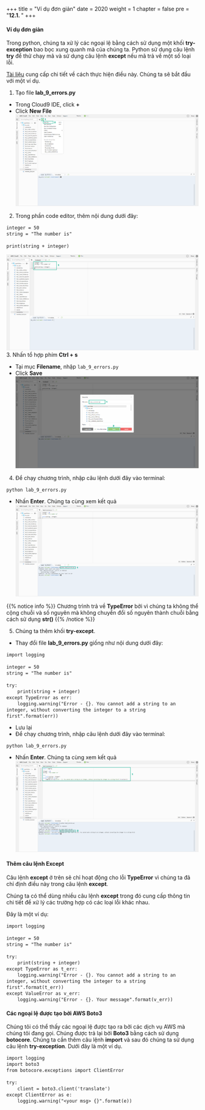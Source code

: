 +++
title = "Ví dụ đơn giản"
date = 2020
weight = 1
chapter = false
pre = "<b>12.1. </b>"
+++
#### Ví dụ đơn giản

Trong python, chúng ta xử lý các ngoại lệ bằng cách sử dụng một khối **try-exception** bao bọc xung quanh mã của chúng ta. Python sử dụng câu lệnh **try** để thử chạy mã và sử dụng câu lệnh **except** nếu mã trả về một số loại lỗi.

[Tài liệu](https://docs.python.org/3/tutorial/errors.html) cung cấp chi tiết về cách thực hiện điều này. Chúng ta sẽ bắt đầu với một ví dụ.

1. Tạo file **lab_9_errors.py**
* Trong Cloud9 IDE, click **+** 
* Click **New File**
![A simple example](/images/12-errors-and-exceptions/12.1-simple-example/simple-example-001.png?featherlight=false&width=90pc)
2. Trong phần code editor, thêm nội dung dưới đây:
```
integer = 50
string = "The number is"

print(string + integer)
```
![A simple example](/images/12-errors-and-exceptions/12.1-simple-example/simple-example-002.png?featherlight=false&width=90pc)
3. Nhấn tổ hợp phím **Ctrl + s** 
* Tại mục **Filename**, nhập ```lab_9_errors.py```
* Click **Save**
![A simple example](/images/12-errors-and-exceptions/12.1-simple-example/simple-example-003.png?featherlight=false&width=90pc)
4. Để chạy chương trình, nhập câu lệnh dưới đây vào terminal:
```
python lab_9_errors.py
```
* Nhấn **Enter**. Chúng ta cùng xem kết quả
![A simple example](/images/12-errors-and-exceptions/12.1-simple-example/simple-example-004.png?featherlight=false&width=90pc)

{{% notice info %}} 
Chương trình trả về **TypeError** bởi vì chúng ta không thể cộng chuỗi và số nguyên mà không chuyển đổi số nguyên thành chuỗi bằng cách sử dụng **str()**
{{% /notice %}}

5. Chúng ta thêm khối **try-except**.
* Thay đổi file **lab_9_errors.py** giống như nội dung dưới đây:
```
import logging

integer = 50
string = "The number is"

try:
    print(string + integer)
except TypeError as err:
    logging.warning("Error - {}. You cannot add a string to an integer, without converting the integer to a string first".format(err))
```
* Lưu lại
* Để chạy chương trình, nhập câu lệnh dưới đây vào terminal:
```
python lab_9_errors.py
```
* Nhấn **Enter**. Chúng ta cùng xem kết quả
![A simple example](/images/12-errors-and-exceptions/12.1-simple-example/simple-example-005.png?featherlight=false&width=90pc)

#### Thêm câu lệnh Except

Câu lệnh **except** ở trên sẽ chỉ hoạt động cho lỗi **TypeError** vì chúng ta đã chỉ định điều này trong câu lệnh **except**.

Chúng ta có thể dùng nhiều câu lệnh **except** trong đó cung cấp thông tin chi tiết để xử lý các trường hợp có các loại lỗi khác nhau.

Đây là một ví dụ:
```
import logging

integer = 50
string = "The number is"

try:
    print(string + integer)
except TypeError as t_err:
    logging.warning("Error - {}. You cannot add a string to an integer, without converting the integer to a string first".format(t_err))
except ValueError as v_err:
    logging.warning("Error - {}. Your message".format(v_err))
```

#### Các ngoại lệ được tạo bởi AWS Boto3

Chúng tôi có thể thấy các ngoại lệ được tạo ra bởi các dịch vụ AWS mà chúng tôi đang gọi. Chúng được trả lại bởi **Boto3** bằng cách sử dụng **botocore**. Chúng ta cần thêm câu lệnh **import** và sau đó chúng ta sử dụng câu lệnh **try-exception**. Dưới đây là một ví dụ.
```
import logging
import boto3
from botocore.exceptions import ClientError

try:
    client = boto3.client('translate')
except ClientError as e:
    logging.warning("<your msg> {}".format(e))
```